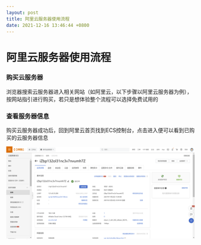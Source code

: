 ```yaml
---
layout: post
title: 阿里云服务器使用流程
date: 2021-12-16 13:46:44 +0800
---
```


# 阿里云服务器使用流程

### 购买云服务器

浏览器搜索云服务器进入相关网站（如阿里云，以下步骤以阿里云服务器为例），按网站指引进行购买，若只是想体验整个流程可以选择免费试用的

### 查看服务器信息

购买云服务器成功后，回到阿里云首页找到ECS控制台，点击进入便可以看到已购买的云服务器信息

![](/assets/images/aliyun_one.png)

